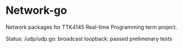 Network-go
==========

Network packages for TTK4145 Real-time Programming term project.

Status:
/udp/udp.go:
	broadcast loopback: passed prelimenary tests
